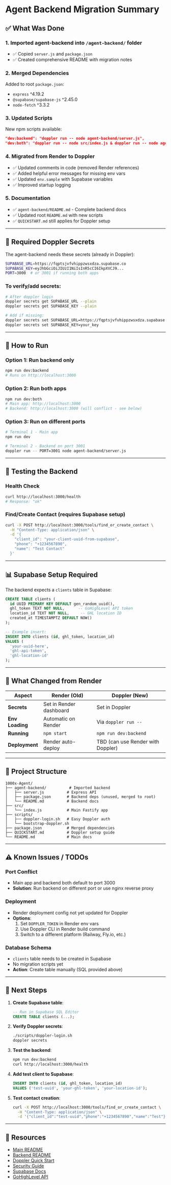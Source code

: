 # Agent Backend Migration Summary

## ✅ What Was Done

### 1. **Imported agent-backend** into `/agent-backend/` folder
- ✅ Copied `server.js` and `package.json`
- ✅ Created comprehensive README with migration notes

### 2. **Merged Dependencies**
Added to root `package.json`:
- `express` ^4.19.2
- `@supabase/supabase-js` ^2.45.0
- `node-fetch` ^3.3.2

### 3. **Updated Scripts**
New npm scripts available:
```json
"dev:backend": "doppler run -- node agent-backend/server.js",
"dev:both": "doppler run -- node src/index.js & doppler run -- node agent-backend/server.js"
```

### 4. **Migrated from Render to Doppler**
- ✅ Updated comments in code (removed Render references)
- ✅ Added helpful error messages for missing env vars
- ✅ Updated `env.sample` with Supabase variables
- ✅ Improved startup logging

### 5. **Documentation**
- ✅ `agent-backend/README.md` - Complete backend docs
- ✅ Updated root `README.md` with new scripts
- ✅ `QUICKSTART.md` still applies for Doppler setup

---

## 🔐 Required Doppler Secrets

The agent-backend needs these secrets (already in Doppler):

```bash
SUPABASE_URL=https://fqptsjvfvhippzwsxdza.supabase.co
SUPABASE_KEY=eyJhbGciOiJIUzI1NiIsInR5cCI6IkpXVCJ9...
PORT=3000  # or 3001 if running both apps
```

### To verify/add secrets:
```bash
# After doppler login
doppler secrets get SUPABASE_URL --plain
doppler secrets get SUPABASE_KEY --plain

# Add if missing:
doppler secrets set SUPABASE_URL=https://fqptsjvfvhippzwsxdza.supabase.co
doppler secrets set SUPABASE_KEY=your_key
```

---

## 🚀 How to Run

### Option 1: Run backend only
```bash
npm run dev:backend
# Runs on http://localhost:3000
```

### Option 2: Run both apps
```bash
npm run dev:both
# Main app: http://localhost:3000
# Backend: http://localhost:3000 (will conflict - see below)
```

### Option 3: Run on different ports
```bash
# Terminal 1 - Main app
npm run dev

# Terminal 2 - Backend on port 3001
doppler run -- PORT=3001 node agent-backend/server.js
```

---

## 🧪 Testing the Backend

### Health Check
```bash
curl http://localhost:3000/health
# Response: "ok"
```

### Find/Create Contact (requires Supabase setup)
```bash
curl -X POST http://localhost:3000/tools/find_or_create_contact \
  -H "Content-Type: application/json" \
  -d '{
    "client_id": "your-client-uuid-from-supabase",
    "phone": "+1234567890",
    "name": "Test Contact"
  }'
```

---

## 📊 Supabase Setup Required

The backend expects a `clients` table in Supabase:

```sql
CREATE TABLE clients (
  id UUID PRIMARY KEY DEFAULT gen_random_uuid(),
  ghl_token TEXT NOT NULL,      -- GoHighLevel API token
  location_id TEXT NOT NULL,     -- GHL location ID
  created_at TIMESTAMPTZ DEFAULT NOW()
);

-- Example insert:
INSERT INTO clients (id, ghl_token, location_id)
VALUES (
  'your-uuid-here',
  'ghl-api-token',
  'ghl-location-id'
);
```

---

## 🔄 What Changed from Render

| Aspect | Render (Old) | Doppler (New) |
|--------|-------------|---------------|
| **Secrets** | Set in Render dashboard | Set in Doppler |
| **Env Loading** | Automatic on Render | Via `doppler run --` |
| **Running** | `npm start` | `npm run dev:backend` |
| **Deployment** | Render auto-deploy | TBD (can use Render with Doppler) |

---

## 📁 Project Structure

```
1000x-Agent/
├── agent-backend/          # Imported backend
│   ├── server.js          # Express API
│   ├── package.json       # Backend deps (unused, merged to root)
│   └── README.md          # Backend docs
├── src/
│   └── index.js           # Main Fastify app
├── scripts/
│   ├── doppler-login.sh   # Easy Doppler auth
│   └── bootstrap-doppler.sh
├── package.json           # Merged dependencies
├── QUICKSTART.md          # Doppler setup guide
└── README.md              # Main docs
```

---

## ⚠️ Known Issues / TODOs

### Port Conflict
- Main app and backend both default to port 3000
- **Solution**: Run backend on different port or use nginx reverse proxy

### Deployment
- Render deployment config not yet updated for Doppler
- **Options**:
  1. Set `DOPPLER_TOKEN` in Render env vars
  2. Use Doppler CLI in Render build command
  3. Switch to a different platform (Railway, Fly.io, etc.)

### Database Schema
- `clients` table needs to be created in Supabase
- No migration scripts yet
- **Action**: Create table manually (SQL provided above)

---

## 📝 Next Steps

1. **Create Supabase table**:
   ```sql
   -- Run in Supabase SQL Editor
   CREATE TABLE clients (...);
   ```

2. **Verify Doppler secrets**:
   ```bash
   ./scripts/doppler-login.sh
   doppler secrets
   ```

3. **Test the backend**:
   ```bash
   npm run dev:backend
   curl http://localhost:3000/health
   ```

4. **Add test client to Supabase**:
   ```sql
   INSERT INTO clients (id, ghl_token, location_id)
   VALUES ('test-uuid', 'your-ghl-token', 'your-location-id');
   ```

5. **Test contact creation**:
   ```bash
   curl -X POST http://localhost:3000/tools/find_or_create_contact \
     -H "Content-Type: application/json" \
     -d '{"client_id":"test-uuid","phone":"+1234567890","name":"Test"}'
   ```

---

## 🔗 Resources

- [Main README](./README.md)
- [Backend README](./agent-backend/README.md)
- [Doppler Quick Start](./QUICKSTART.md)
- [Security Guide](./.github/SECURITY.md)
- [Supabase Docs](https://supabase.com/docs)
- [GoHighLevel API](https://highlevel.stoplight.io/)

